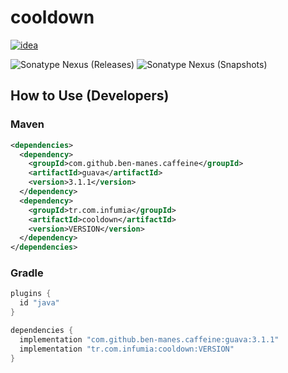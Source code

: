 # cooldown
[![idea](https://www.elegantobjects.org/intellij-idea.svg)](https://www.jetbrains.com/idea/)

![Sonatype Nexus (Releases)](https://img.shields.io/nexus/r/tr.com.infumia/cooldown?label=maven-central&server=https%3A%2F%2Foss.sonatype.org%2F)
![Sonatype Nexus (Snapshots)](https://img.shields.io/nexus/s/tr.com.infumia/cooldown?label=maven-central&server=https%3A%2F%2Foss.sonatype.org)
## How to Use (Developers)
### Maven
```xml
<dependencies>
  <dependency>
    <groupId>com.github.ben-manes.caffeine</groupId>
    <artifactId>guava</artifactId>
    <version>3.1.1</version>
  </dependency>
  <dependency>
    <groupId>tr.com.infumia</groupId>
    <artifactId>cooldown</artifactId>
    <version>VERSION</version>
  </dependency>
</dependencies>
```
### Gradle
```groovy
plugins {
  id "java"
}

dependencies {
  implementation "com.github.ben-manes.caffeine:guava:3.1.1"
  implementation "tr.com.infumia:cooldown:VERSION"
}
```
